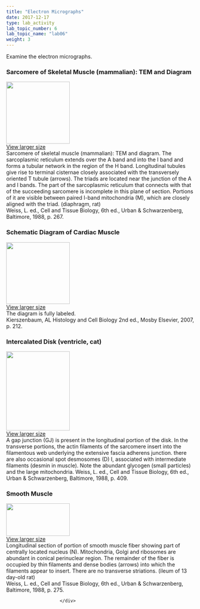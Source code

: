 ```yaml
---
title: "Electron Micrographs"
date: 2017-12-17
type: lab_activity
lab_topic_number: 6
lab_topic_name: "lab06"
weight: 3
---
```

<div class="entrybody">
						<p>Examine the electron micrographs.</p>

<h3>Sarcomere of Skeletal Muscle (mammalian): <span class="caps">TEM </span>and Diagram</h3>

<div class="slidepopup"><div class="thumbnail"> <a href="/assets_c/2009/07/20-1225/" target="_blank" > <img src="http://ccnmtl.columbia.edu/projects/histologylab/assets/images/20-thumb-170x166-1225.jpg" width="170" height="166" alt="" class="mt-image-left"> </a><br> <a href="/assets_c/2009/07/20-1225/" target="_blank" >View larger size</a> </div><div class="slidetxt">
Sarcomere of skeletal muscle (mammalian): <span class="caps">TEM </span>and diagram. The sarcoplasmic reticulum extends over the A band and into the I band and forms a tubular network in the region of the H band. Longitudinal tubules give rise to terminal cisternae closely associated with the transversely oriented T tubule (arrows). The triads are located near the junction of the A and I bands. The part of the sarcoplasmic reticulum that connects with that of the succeeding sarcomere is incomplete in this plane of section. Portions of it are visible between paired I-band mitochondria (M), which are closely aligned with the triad. (diaphragm, rat) <br>
Weiss, L. ed., Cell and Tissue Biology, 6th ed., Urban &amp; Schwarzenberg, Baltimore, 1988, p. 267.</div></div>

<h3>Schematic Diagram of Cardiac Muscle</h3>

<div class="slidepopup"><div class="thumbnail"> <a href="/assets_c/2009/07/21-1234/" target="_blank" > <img src="http://ccnmtl.columbia.edu/projects/histologylab/assets/images/21-thumb-170x166-1234.jpg" width="170" height="165" alt="" class="mt-image-left"> </a><br> <a href="/assets_c/2009/07/21-1234/" target="_blank" >View larger size</a> </div><div class="slidetxt">
The diagram is fully labeled. <br>
Kierszenbaum, AL Histology and Cell Biology 2nd ed., Mosby Elsevier, 2007, p. 212.<br>
</div></div>

<h3>Intercalated Disk (ventricle, cat)</h3>

<div class="slidepopup"><div class="thumbnail"> <a href="/assets_c/2009/07/22-1237/" target="_blank" > <img src="http://ccnmtl.columbia.edu/projects/histologylab/assets/images/22-thumb-170x212-1237.jpg" width="170" height="212" alt="" class="mt-image-left"> </a><br> <a href="/assets_c/2009/07/22-1237/" target="_blank" >View larger size</a> </div><div class="slidetxt">A gap junction (GJ) is present in the longitudinal portion of the disk. In the transverse portions, the actin filaments of the sarcomere insert into the filamentous web underlying the extensive fascia adherens junction. there are also occasional spot desmosomes (D) I, associated with intermediate filaments (desmin in muscle). Note the abundant glycogen (small particles) and the large mitochondria. 
Weiss, L. ed., Cell and Tissue Biology, 6th ed., Urban &amp; Schwarzenberg, Baltimore, 1988, p. 409.</div></div>

<h3>Smooth Muscle</h3>

<div class="slidepopup"><div class="thumbnail"> <a href="/assets_c/2009/07/23-1240/" target="_blank" > <img src="http://ccnmtl.columbia.edu/projects/histologylab/assets/images/23-thumb-170x88-1240.jpg" width="170" height="87" alt="" class="mt-image-left"> </a><br> <a href="/assets_c/2009/07/23-1240/" target="_blank" >View larger size</a> </div><div class="slidetxt">
Longitudinal section of portion of smooth muscle fiber showing part of centrally located nucleus (N). Mitochondria, Golgi and ribosomes are abundant in conical perinuclear region. The remainder of the fiber is occupied by thin filaments and dense bodies (arrows) into which the filaments appear to insert. There are no transverse striations. (ileum of 13 day-old rat) <br>
Weiss, L. ed., Cell and Tissue Biology, 6th ed., Urban &amp; Schwarzenberg, Baltimore, 1988, p. 275.</div></div>
						
						
						</div>
